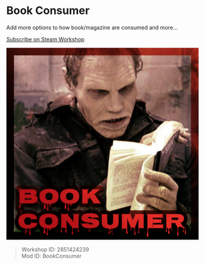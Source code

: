 # Book Consumer
Add more options to how book/magazine are consumed and more...

[Subscribe on Steam Workshop](https://steamcommunity.com/sharedfiles/filedetails/?id=2851424239)

![](https://github.com/Konijima/pz-book-consumer/blob/master/Contents/mods/BookConsumer/poster.png?raw=true)

> Workshop ID: 2851424239  
> Mod ID: BookConsumer  
